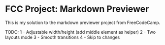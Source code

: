 # FCC Project: Markdown Previewer

This is my solution to the markdown previewer project from FreeCodeCamp.

TODO:
1 - Adjustable width/height (add middle element as helper)
2 - Two layouts mode
3 - Smooth transitions
4 - Skip to changes